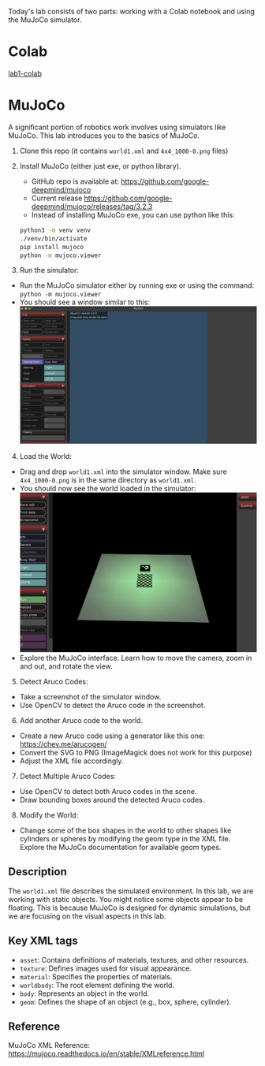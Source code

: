 Today's lab consists of two parts: working with a Colab notebook and using the MuJoCo simulator.

# Colab

[lab1-colab](https://colab.research.google.com/github/mim-uw/rc-2024-25/blob/master/docs/lab1-public/lab1-colab-student.ipynb)

# MuJoCo

A significant portion of robotics work involves using simulators like MuJoCo. This lab introduces you to the basics of MuJoCo.

1. Clone this repo (it contains `world1.xml` and `4x4_1000-0.png` files)
2. Install MuJoCo (either just exe, or python library).
   - GitHub repo is available at: <https://github.com/google-deepmind/mujoco>
   - Current release <https://github.com/google-deepmind/mujoco/releases/tag/3.2.3>
   - Instead of installing MuJoCo exe, you can use python like this:

   ```bash
   python3 -m venv venv
   ./venv/bin/activate
   pip install mujoco
   python -m mujoco.viewer 
   ```

3. Run the simulator:

- Run the MuJoCo simulator either by running exe or using the command: `python -m mujoco.viewer`
- You should see a window similar to this: ![MuJoCo Simulator Window](mujoco_1.png)

4. Load the World:

- Drag and drop `world1.xml` into the simulator window. Make sure `4x4_1000-0.png` is in the same directory as `world1.xml`.
- You should now see the world loaded in the simulator:
![MuJoCo World Loaded](mujoco_2.png)
- Explore the MuJoCo interface. Learn how to move the camera, zoom in and out, and rotate the view.

5. Detect Aruco Codes:

- Take a screenshot of the simulator window.
- Use OpenCV to detect the Aruco code in the screenshot.

6. Add another Aruco code to the world.

- Create a new Aruco code using a generator like this one: <https://chev.me/arucogen/>
- Convert the SVG to PNG (ImageMagick does not work for this purpose)
- Adjust the XML file accordingly.

7. Detect Multiple Aruco Codes:

- Use OpenCV to detect both Aruco codes in the scene.
- Draw bounding boxes around the detected Aruco codes.

8. Modify the World:

- Change some of the box shapes in the world to other shapes like cylinders or spheres by modifying the geom type in the XML file. Explore the MuJoCo documentation for available geom types.

## Description

The `world1.xml` file describes the simulated environment. In this lab, we are working with static objects.  You might notice some objects appear to be floating. This is because MuJoCo is designed for dynamic simulations, but we are focusing on the visual aspects in this lab.

## Key XML tags

- `asset`: Contains definitions of materials, textures, and other resources.
- `texture`: Defines images used for visual appearance.
- `material`: Specifies the properties of materials.
- `worldbody`: The root element defining the world.
- `body`: Represents an object in the world.
- `geom`: Defines the shape of an object (e.g., box, sphere, cylinder).

## Reference

MuJoCo XML Reference: <https://mujoco.readthedocs.io/en/stable/XMLreference.html>
